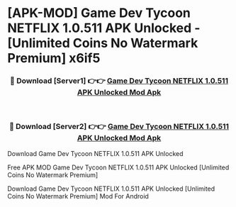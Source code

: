 # [APK-MOD] Game Dev Tycoon NETFLIX 1.0.511 APK Unlocked - [Unlimited Coins No Watermark Premium] x6if5



<div align="center">
<h3>🔴 Download [Server1] 👉👉 <a href="https://momento.my/?title=Game_Dev_Tycoon_NETFLIX_1.0.511_APK_Unlocked">Game Dev Tycoon NETFLIX 1.0.511 APK Unlocked Mod Apk</a></h3><br>

<h3>🔴 Download [Server2] 👉👉 <a href="https://momento.my/?title=Game_Dev_Tycoon_NETFLIX_1.0.511_APK_Unlocked">Game Dev Tycoon NETFLIX 1.0.511 APK Unlocked Mod Apk</a></h3>
</div>



Download Game Dev Tycoon NETFLIX 1.0.511 APK Unlocked 

Free APK MOD Game Dev Tycoon NETFLIX 1.0.511 APK Unlocked [Unlimited Coins No Watermark Premium]

Download Game Dev Tycoon NETFLIX 1.0.511 APK Unlocked [Unlimited Coins No Watermark Premium] Mod For Android
